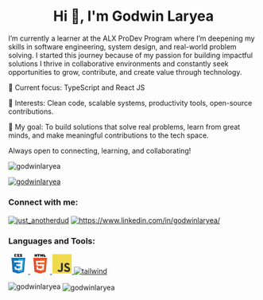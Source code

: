 <h1 align="center">Hi 👋, I'm Godwin Laryea</h1>
<p>I’m currently a learner at the ALX ProDev Program where I’m deepening my skills in software engineering, system design, and real-world problem solving. I started this journey because of my passion for building impactful solutions
I thrive in collaborative environments and constantly seek opportunities to grow, contribute, and create value through technology.

🔧 Current focus: TypeScript and React JS

🧠 Interests: Clean code, scalable systems, productivity tools, open-source contributions.

🎯 My goal: To build solutions that solve real problems, learn from great minds, and make meaningful contributions to the tech space.

Always open to connecting, learning, and collaborating!
</p>

<p align="left"> <img src="https://komarev.com/ghpvc/?username=godwinlaryea&label=Profile%20views&color=0e75b6&style=flat" alt="godwinlaryea" /> </p>

<p align="left"> <a href="https://github.com/ryo-ma/github-profile-trophy"><img src="https://github-profile-trophy.vercel.app/?username=godwinlaryea" alt="godwinlaryea" /></a> </p>

<h3 align="left">Connect with me:</h3>
<p align="left">
<a href="https://twitter.com/just_anotherdud" target="blank"><img align="center" src="https://raw.githubusercontent.com/rahuldkjain/github-profile-readme-generator/master/src/images/icons/Social/twitter.svg" alt="just_anotherdud" height="30" width="40" /></a>
<a href="https://linkedin.com/in/https://www.linkedin.com/in/godwinlaryea/" target="blank"><img align="center" src="https://raw.githubusercontent.com/rahuldkjain/github-profile-readme-generator/master/src/images/icons/Social/linked-in-alt.svg" alt="https://www.linkedin.com/in/godwinlaryea/" height="30" width="40" /></a>
</p>

<h3 align="left">Languages and Tools:</h3>
<p align="left"> <a href="https://www.w3schools.com/css/" target="_blank" rel="noreferrer"> <img src="https://raw.githubusercontent.com/devicons/devicon/master/icons/css3/css3-original-wordmark.svg" alt="css3" width="40" height="40"/> </a> <a href="https://www.w3.org/html/" target="_blank" rel="noreferrer"> <img src="https://raw.githubusercontent.com/devicons/devicon/master/icons/html5/html5-original-wordmark.svg" alt="html5" width="40" height="40"/> </a> <a href="https://developer.mozilla.org/en-US/docs/Web/JavaScript" target="_blank" rel="noreferrer"> <img src="https://raw.githubusercontent.com/devicons/devicon/master/icons/javascript/javascript-original.svg" alt="javascript" width="40" height="40"/> </a> <a href="https://tailwindcss.com/" target="_blank" rel="noreferrer"> <img src="https://www.vectorlogo.zone/logos/tailwindcss/tailwindcss-icon.svg" alt="tailwind" width="40" height="40"/> </a> </p>

<p><img align="left" src="https://github-readme-stats.vercel.app/api/top-langs?username=godwinlaryea&show_icons=true&locale=en&layout=compact" alt="godwinlaryea" /></p>

<p>&nbsp;<img align="center" src="https://github-readme-stats.vercel.app/api?username=godwinlaryea&show_icons=true&locale=en" alt="godwinlaryea" /></p>
